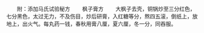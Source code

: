 <!-- { "loadSidebar": true } -->
　　附：添加马氏试验秘方
　　枫子膏方
　　大枫子去壳，铜锅炒至三分红色，七分黑色，太过无力，不及伤目，炒后研膏，入红糖等分，熬四五滚，倒纸上，放地上，出火气。每丸药一钱，春秋用膏八厘，夏六厘，冬一分，同吞服。
　　
　　
